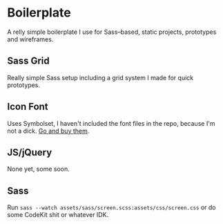 # Boilerplate
A relly simple boilerplate I use for Sass–based, static projects, prototypes and wireframes.

## Sass Grid
Really simple Sass setup including a grid system I made for quick prototypes.

## Icon Font
Uses Symbolset, I haven't included the font files in the repo, because I'm not a dick. [Go and buy them](https://symbolset.com/).

## JS/jQuery
None yet, some soon.

## Sass
Run `sass --watch assets/sass/screen.scss:assets/css/screen.css` or do some CodeKit shit or whatever IDK.
